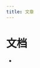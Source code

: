 ```yaml
---
title: 文章
---
```


<script setup>
import { data as posts } from './articles.data.js'
</script>

<ClientOnly>
  <h1>文档</h1>
  <ul>
    <li v-for="post of posts" list-none>
      <PostEntry :excerpt="post.excerpt" :title="post.frontmatter.title" :splash-image-source="post.frontmatter.splash" :url="post.url"/>
    </li>
  </ul>
</ClientOnly>